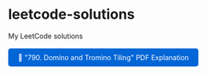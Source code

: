 # leetcode-solutions
My LeetCode solutions
<br/>
<br/>
<a href="docs/790 Domino and Tromino Tiling.pdf" target="_blank" style="display: inline-block; padding: 10px 20px; background: #0366d6; color: white; text-decoration: none; border-radius: 5px;">📄 "790. Domino and Tromino Tiling" PDF Explanation</a>
